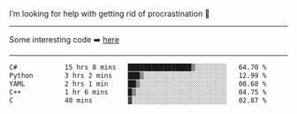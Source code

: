 I’m looking for help with getting rid of procrastination 🤔

-----

Some interesting code :arrow_right: [here](https://github.com/zhen8838/playground)

-----

<!--START_SECTION:waka-->

```txt
C#            15 hrs 8 mins   ████████████████▒░░░░░░░░   64.70 %
Python        3 hrs 2 mins    ███▒░░░░░░░░░░░░░░░░░░░░░   12.99 %
YAML          2 hrs 1 min     ██▒░░░░░░░░░░░░░░░░░░░░░░   08.68 %
C++           1 hr 6 mins     █▒░░░░░░░░░░░░░░░░░░░░░░░   04.75 %
C             40 mins         ▓░░░░░░░░░░░░░░░░░░░░░░░░   02.87 %
```

<!--END_SECTION:waka-->

<!--
**zhen8838/zhen8838** is a ✨ _special_ ✨ repository because its `README.md` (this file) appears on your GitHub profile.

Here are some ideas to get you started:

- 🔭 I’m currently working on ...
- 🌱 I’m currently learning ...
- 👯 I’m looking to collaborate on ...
 ...
- 💬 Ask me about ...
- 📫 How to reach me: ...
- 😄 Pronouns: ...
- ⚡ Fun fact: ...
-->
